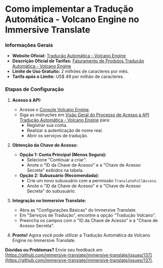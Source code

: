 # Como implementar a Tradução Automática - Volcano Engine no Immersive Translate

### Informações Gerais

- **Website Oficial:** [Tradução Automática - Volcano Engine](https://www.volcengine.com/product/machine-translation)
- **Descrição Oficial de Tarifas:** [Faturamento de Produtos Tradução Automática - Volcano Engine](https://www.volcengine.com/docs/4640/68515)
- **Limite de Uso Gratuito:** 2 milhões de caracteres por mês.
- **Tarifa após o Limite:** US$ 49 por milhão de caracteres.

### Etapas de Configuração

1. **Acesso à API:**
   - Acesse o [Console Volcano Engine](https://console.volcengine.com/home).
   - Siga as instruções em [Visão Geral do Processo de Acesso à API Tradução Automática - Volcano Engine](https://www.volcengine.com/docs/4640/130872) para:
     - Registrar sua conta.
     - Realizar a autenticação de nome real.
     - Abrir os serviços de tradução.

2. **Obtenção da Chave de Acesso:**
   - **Opção 1: Conta Principal (Menos Segura):**
     - Selecione "Continuar a criar".
     - Anote o "ID da Chave de Acesso" e a "Chave de Acesso Secreta" exibidos na tabela.
   - **Opção 2: Subusuário (Recomendada):**
     - Crie um novo subusuário com a permissão `TranslateFullAccess`.
     - Anote o "ID da Chave de Acesso" e a "Chave de Acesso Secreta" do subusuário.

3. **Integração no Immersive Translate:**
   - Abra as "Configurações Básicas" do Immersive Translate.
   - Em "Serviços de Tradução", encontre a opção "Tradução Volcano".
   - Preencha os campos com o "ID da Chave de Acesso" e a "Chave de Acesso Secreta".

4. **Pronto!** Agora você pode utilizar a Tradução Automática da Volcano Engine no Immersive Translate.

**Dúvidas ou Problemas?** Envie seu feedback em [https://github.com/immersive-translate/immersive-translate/issues/137](https://github.com/immersive-translate/immersive-translate/issues/137).